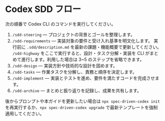 # Codex SDD フロー

次の順番で Codex CLI のコマンドを実行してください。

1. `/sdd-steering` — プロジェクトの背景とゴールを整理します。
2. `/sdd-requirements` — 実装対象の要件と受け入れ基準を明文化します。
   実行前に `.sdd/description.md` を最新の課題・機能概要で更新してください。
   `/sdd-highway` をここで実行すると、設計・タスク分解・実装を CLI がまとめて進行します。利用した場合は 3~5 のステップを省略できます。
3. `/sdd-design` — 実装方針や技術的な設計を固めます。
4. `/sdd-tasks` — 作業タスクを分解し、責務と順序を決定します。
5. `/sdd-implement` — 実装とテストを進め、要件を満たすコードを完成させます。
6. `/sdd-archive` — まとめと振り返りを記録し、成果を共有します。

後からプロンプトや本ガイドを更新したい場合は `npx spec-driven-codex init` を再実行するか、`npx spec-driven-codex upgrade` で最新テンプレートを強制適用してください。
